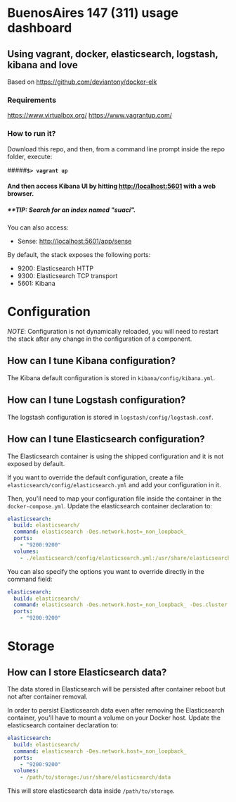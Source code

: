 # BuenosAires 147 (311) usage dashboard
## Using vagrant, docker, elasticsearch, logstash, kibana and love
Based on https://github.com/deviantony/docker-elk

### Requirements
https://www.virtualbox.org/
https://www.vagrantup.com/

### How to run it?
Download this repo, and then, from a command line prompt inside the repo folder,  execute:

#####**`$> vagrant up`**


#### And then access Kibana UI by hitting [http://localhost:5601](http://localhost:5601) with a web browser.
##### **TIP: Search for an index named "suaci".

You can also access:
* Sense: [http://localhost:5601/app/sense](http://localhost:5601/app/sense)


By default, the stack exposes the following ports:
* 9200: Elasticsearch HTTP
* 9300: Elasticsearch TCP transport
* 5601: Kibana


# Configuration

*NOTE*: Configuration is not dynamically reloaded, you will need to restart the stack after any change in the configuration of a component.

## How can I tune Kibana configuration?

The Kibana default configuration is stored in `kibana/config/kibana.yml`.

## How can I tune Logstash configuration?

The logstash configuration is stored in `logstash/config/logstash.conf`.

## How can I tune Elasticsearch configuration?

The Elasticsearch container is using the shipped configuration and it is not exposed by default.

If you want to override the default configuration, create a file `elasticsearch/config/elasticsearch.yml` and add your configuration in it.

Then, you'll need to map your configuration file inside the container in the `docker-compose.yml`. Update the elasticsearch container declaration to:

```yml
elasticsearch:
  build: elasticsearch/
  command: elasticsearch -Des.network.host=_non_loopback_
  ports:
    - "9200:9200"
  volumes:
    - ./elasticsearch/config/elasticsearch.yml:/usr/share/elasticsearch/config/elasticsearch.yml
```

You can also specify the options you want to override directly in the command field:

```yml
elasticsearch:
  build: elasticsearch/
  command: elasticsearch -Des.network.host=_non_loopback_ -Des.cluster.name: my-cluster
  ports:
    - "9200:9200"
```

# Storage

## How can I store Elasticsearch data?

The data stored in Elasticsearch will be persisted after container reboot but not after container removal.

In order to persist Elasticsearch data even after removing the Elasticsearch container, you'll have to mount a volume on your Docker host. Update the elasticsearch container declaration to:

```yml
elasticsearch:
  build: elasticsearch/
  command: elasticsearch -Des.network.host=_non_loopback_
  ports:
    - "9200:9200"
  volumes:
    - /path/to/storage:/usr/share/elasticsearch/data
```

This will store elasticsearch data inside `/path/to/storage`.
